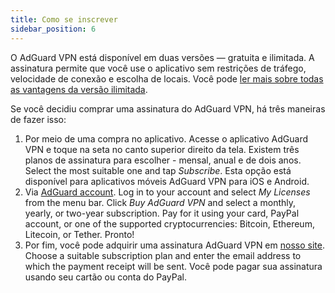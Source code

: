 ```yaml
---
title: Como se inscrever
sidebar_position: 6
---
```


O AdGuard VPN está disponível em duas versões — gratuita e ilimitada. A assinatura permite que você use o aplicativo sem restrições de tráfego, velocidade de conexão e escolha de locais. Você pode [ler mais sobre todas as vantagens da versão ilimitada](free-vs-unlimited.md).

Se você decidiu comprar uma assinatura do AdGuard VPN, há três maneiras de fazer isso:

1. Por meio de uma compra no aplicativo. Acesse o aplicativo AdGuard VPN e toque na seta no canto superior direito da tela. Existem três planos de assinatura para escolher - mensal, anual e de dois anos. Select the most suitable one and tap *Subscribe*. Esta opção está disponível para aplicativos móveis AdGuard VPN para iOS e Android.
2. Via [AdGuard account](https://my.adguard.com/). Log in to your account and select *My Licenses* from the menu bar. Click *Buy AdGuard VPN* and select a monthly, yearly, or two-year subscription. Pay for it using your card, PayPal account, or one of the supported cryptocurrencies: Bitcoin, Ethereum, Litecoin, or Tether. Pronto!
3. Por fim, você pode adquirir uma assinatura AdGuard VPN em [nosso site](https://adguard-vpn.com/license.html). Choose a suitable subscription plan and enter the email address to which the payment receipt will be sent. Você pode pagar sua assinatura usando seu cartão ou conta do PayPal.